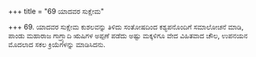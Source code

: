+++
title = "69 ಯಾದವರ ಸುಕ್ಷೇಮ"

+++
69. ಯಾದವರ ಸುಕ್ಷೇಮ ಕುಶಲವನ್ನು ತಿಳಿದು ಸಂತೋಷದಿಂದ ಕಶ್ಯಪನೊಂದಿಗೆ ಸಮಾಲೋಚನೆ ಮಾಡಿ, ಪಾಂಡು ಮಹಾರಾಜ ಗಾಗ್ರ್ಯಾದಿ ಋಷಿಗಳ ಅಪ್ಪಣೆ ಪಡೆದು ಅಷ್ಟು ಮಕ್ಕಳಿಗೂ ವೇದ ವಿಹಿತವಾದ ಚೌಲ, ಉಪನಯನ ಮೊದಲಾದ ಸಕಲ ಕ್ರಿಯೆಗಳನ್ನು ಮಾಡಿಸಿದನು.